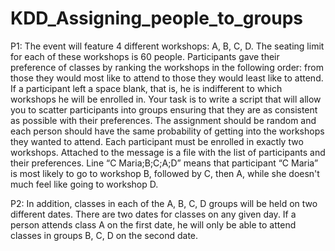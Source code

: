 # KDD_Assigning_people_to_groups

P1: The event will feature 4 different workshops: A, B, C, D. The seating limit for each of these workshops is 60 people. Participants gave their preference of classes by ranking the workshops in the following order: from those they would most like to attend to those they would least like to attend. If a participant left a space blank, that is, he is indifferent to which workshops he will be enrolled in. 
Your task is to write a script that will allow you to scatter participants into groups ensuring that they are as consistent as possible with their preferences. The assignment should be random and each person should have the same probability of getting into the workshops they wanted to attend. Each participant must be enrolled in exactly two workshops.
Attached to the message is a file with the list of participants and their preferences. Line 
“C Maria;B;C;A;D”
means that participant “C Maria” is most likely to go to workshop B, followed by C, then A, while she doesn't much feel like going to workshop D.

P2: In addition, classes in each of the A, B, C, D groups will be held on two different dates. There are two dates for classes on any given day.
If a person attends class A on the first date, he will only be able to attend classes in groups B, C, D on the second date.
